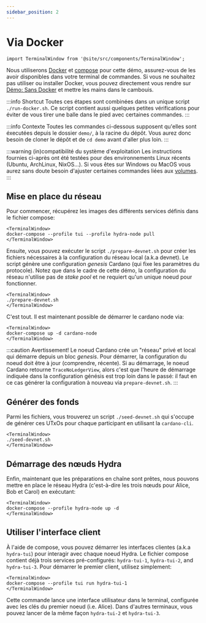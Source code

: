 ```yaml
---
sidebar_position: 2
---
```


# Via Docker

```mdx-code-block
import TerminalWindow from '@site/src/components/TerminalWindow';
```

Nous utiliserons [Docker](https://www.docker.com/get-started) et [compose](https://www.docker.com/get-started) pour cette démo, assurez-vous de les avoir disponibles dans votre terminal de commandes. Si vous ne souhaitez pas utiliser ou installer Docker, vous pouvez directement vous rendre sur [Démo: Sans Docker](./without-docker) et mettre les mains dans le cambouis.

:::info Shortcut
Toutes ces étapes sont combinées dans un unique script `./run-docker.sh`. Ce script contient aussi quelques petites vérifications pour éviter de vous tirer une balle dans le pied avec certaines commandes.
:::

:::info Contexte
Toutes les commandes ci-dessous supposent qu'elles sont éxecutées depuis le dossier `demo/`, à la racine du dépôt. Vous aurez donc besoin de cloner le dépôt et de `cd demo` avant d'aller plus loin.
:::

:::warning (in)compatibilité du système d'exploitation
Les instructions fournies ci-après ont été testées pour des environnements Linux récents (Ubuntu, ArchLinux, NixOS...). Si vous êtes sur Windows ou MacOS vous aurez sans doute besoin d'ajuster certaines commandes liées aux [volumes](https://docs.docker.com/storage/volumes/).
:::

## Mise en place du réseau

Pour commencer, récupérez les images des différents services définis dans le fichier compose:

```mdx-code-block
<TerminalWindow>
docker-compose --profile tui --profile hydra-node pull
</TerminalWindow>
```

Ensuite, vous pouvez exécuter le script `./prepare-devnet.sh` pour créer les fichiers nécessaires à la configuration du réseau local (a.k.a devnet). Le script génère une configuration _genesis_ Cardano (qui fixe les paramètres du protocole). Notez que dans le cadre de cette démo, la configuration du réseau n'utilise pas de _stake pool_ et ne requiert qu'un unique noeud pour fonctionner.

```mdx-code-block
<TerminalWindow>
./prepare-devnet.sh
</TerminalWindow>
```

C'est tout. Il est maintenant possible de démarrer le cardano node via:

```mdx-code-block
<TerminalWindow>
docker-compose up -d cardano-node
</TerminalWindow>
```

:::caution Avertissement!
Le noeud Cardano crée un "réseau" privé et local qui démarre depuis un bloc _genesis_. Pour démarrer, la configuration du noeud doit être à jour (comprendre, récente). Si au démarrage, le noeud Cardano retourne `TraceNoLedgerView`, alors c'est que l'heure de démarrage indiquée dans la configuration génésis est trop loin dans le passé: il faut en ce cas générer la configuration à nouveau via `prepare-devnet.sh`.
:::

## Générer des fonds

Parmi les fichiers, vous trouverez un script `./seed-devnet.sh` qui s'occupe de générer ces UTxOs pour chaque participant en utilisant la `cardano-cli`.

```mdx-code-block
<TerminalWindow>
./seed-devnet.sh
</TerminalWindow>
```

## Démarrage des nœuds Hydra

Enfin, maintenant que les préparations en chaîne sont prêtes, nous pouvons mettre en place le réseau Hydra (c'est-à-dire les trois nœuds pour Alice, Bob et Carol) en exécutant:

```mdx-code-block
<TerminalWindow>
docker-compose --profile hydra-node up -d
</TerminalWindow>
```

## Utiliser l'interface client

À l'aide de compose, vous pouvez démarrer les interfaces clientes (a.k.a `hydra-tui`) pour interagir avec chaque noeud Hydra. Le fichier compose contient déjà trois services pré-configurés: `hydra-tui-1`, `hydra-tui-2`, and `hydra-tui-3`. Pour démarrer le premier client, utilisez simplement:

```mdx-code-block
<TerminalWindow>
docker-compose --profile tui run hydra-tui-1
</TerminalWindow>
```

Cette commande lance une interface utilisateur dans le terminal, configurée avec les clés du premier noeud (i.e. Alice). Dans d'autres terminaux, vous pouvez lancer de la même façon `hydra-tui-2` et `hydra-tui-3`.
